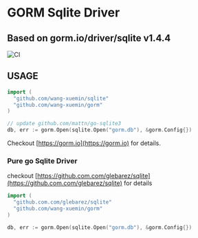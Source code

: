 # GORM Sqlite Driver

## Based on gorm.io/driver/sqlite v1.4.4

![CI](https://github.com.com/go-gorm/sqlite/workflows/CI/badge.svg)

## USAGE

```go
import (
  "github.com/wang-xuemin/sqlite"
  "github.com/wang-xuemin/gorm"
)

// update github.com/mattn/go-sqlite3
db, err := gorm.Open(sqlite.Open("gorm.db"), &gorm.Config{})
```

Checkout [https://gorm.io](https://gorm.io) for details.

### Pure go Sqlite Driver

checkout [https://github.com.com/glebarez/sqlite](https://github.com.com/glebarez/sqlite) for details

```go
import (
  "github.com.com/glebarez/sqlite"
  "github.com/wang-xuemin/gorm"
)

db, err := gorm.Open(sqlite.Open("gorm.db"), &gorm.Config{})
```

